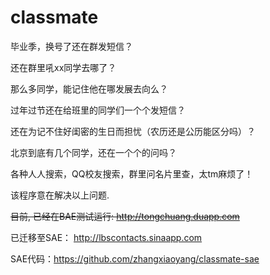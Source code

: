 classmate
=========
毕业季，换号了还在群发短信？

还在群里吼xx同学去哪了？

那么多同学，能记住他在哪发展去向么？

过年过节还在给班里的同学们一个个发短信？

还在为记不住好闺密的生日而担忧（农历还是公历能区分吗）？

北京到底有几个同学，还在一个个的问吗？

各种人人搜索，QQ校友搜索，群里问名片里查，太tm麻烦了！

该程序意在解决以上问题.

<del>目前, 已经在BAE测试运行: http://tongchuang.duapp.com</del>

已迁移至SAE： <http://lbscontacts.sinaapp.com>

SAE代码：<https://github.com/zhangxiaoyang/classmate-sae>

